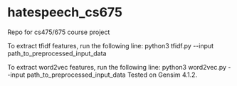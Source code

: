 # hatespeech_cs675
Repo for cs475/675 course project

To extract tfidf features, run the following line:
python3 tfidf.py --input path_to_preprocessed_input_data

To extract word2vec features, run the following line:
python3 word2vec.py --input path_to_preprocessed_input_data
Tested on Gensim 4.1.2.